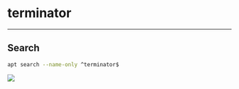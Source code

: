 # terminator

---

## Search
````sh
apt search --name-only ^terminator$
````
[<img src="https://i.imgur.com/OiVlxe6.png">](https://i.imgur.com/OiVlxe6.png)

